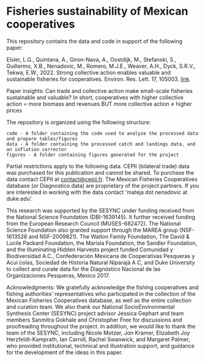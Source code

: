 # Fisheries sustainability of Mexican cooperatives
This repository contains the data and code in support of the following paper: 

Elsler, L.G., Quintana, A., Giron-Nava, A., Oostdijk, M., Stefanski, S., Guillermo, X.B., Nenadovic, M., Romero, M.J.E., Weaver, A.H., Dyck, S.R.V., Tekwa, E.W., 2022. Strong collective action enables valuable and sustainable fisheries for cooperatives. Environ. Res. Lett. 17, 105003. [link](https://doi.org/10.1088/1748-9326/ac9423)

Paper insights: Can trade and collective action make small-scale fisheries sustainable and valuable? 
In short, cooperatives with higher collective action = more biomass and revenues
BUT more collective action ≠ higher prices

The repository is organized using the following structure:

    code - A folder containing the code used to analyze the processed data and prepare tables/figures
    data - A folder containing the processed catch and landings data, and an inflation corrector
    figures - A folder containing figures generated for the project

Partial restrictions apply to the following data. CEPII (bilateral trade) data was purchased for this publication and cannot be shared. To purchase the data contact CEPII at contact@cepii.fr. The Mexican Fisheries Cooperatives database (or Diagnostico data) are proprietary of the project partners. If you are interested in working with the data contact 'mateja dot nenadovic at duke.edu'.

This research was supported by the SESYNC under funding received from the National Science Foundation (DBI-1639145). It further received funding from the European Research Council (MUSES-682472). The National Science Foundation also granted support through the MAREA group (NSF-1613526 and NSF-2009821). The Walton Family Foundation, The David & Lucile Packard Foundation, the Marisla Foundation, the Sandler Foundation, and the Illuminating Hidden Harvests project funded Comunidad y Biodiversidad A.C., Confederación Mexicana de Cooperativas Pesqueras y Acui ́colas, Sociedad de Historia Natural Niparajá A C, and Duke University to collect and curate data for the Diagnóstico Nacional de las Organizaciones Pesqueras, Mexico 2017.

Acknowledgments: We gratefully acknowledge the fishing cooperatives and fishing authorities’ representatives who participated in the collection of the Mexican Fisheries Cooperatives database, as well as the entire collection and curation team. We also thank our National SocioEnvironmental Synthesis Center (SESYNC) project advisor Jessica Gephart and team members Sanmitra Gokhale and Christopher Free for discussions and proofreading throughout the project. In addition, we would like to thank the team of the SESYNC, including Nicole Motzer, Jon Kramer, Elizabeth Joy Herzfeldt-Kamprath, Ian Carroll, Rachel Swanwick, and Margaret Palmer, who provided institutional, technical and illustration support, and guidance for the development of the ideas in this paper.
